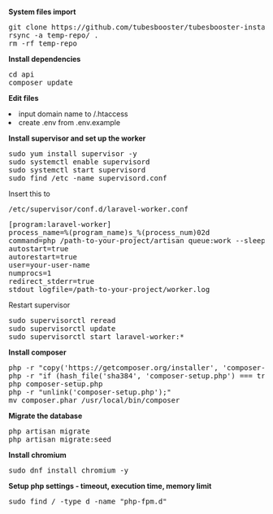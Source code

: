 <b>System files import</b>
<pre>
git clone https://github.com/tubesbooster/tubesbooster-installation.git temp-repo
rsync -a temp-repo/ . 
rm -rf temp-repo
</pre>

<b>Install dependencies</b>
<pre>
cd api
composer update
</pre>

<b>Edit files</b>
<li>input domain name to /.htaccess</li>
<li>create .env from .env.example</li>

<b>Install supervisor and set up the worker</b>

<pre>
sudo yum install supervisor -y
sudo systemctl enable supervisord
sudo systemctl start supervisord
sudo find /etc -name supervisord.conf
</pre>

Insert this to
<pre>
/etc/supervisor/conf.d/laravel-worker.conf
</pre>
<pre>
[program:laravel-worker]
process_name=%(program_name)s_%(process_num)02d
command=php /path-to-your-project/artisan queue:work --sleep=3 --tries=3
autostart=true
autorestart=true
user=your-user-name
numprocs=1
redirect_stderr=true
stdout_logfile=/path-to-your-project/worker.log
</pre>

Restart supervisor
<pre>
sudo supervisorctl reread
sudo supervisorctl update
sudo supervisorctl start laravel-worker:*
</pre>

<b>Install composer</b>
<pre>
php -r "copy('https://getcomposer.org/installer', 'composer-setup.php');"
php -r "if (hash_file('sha384', 'composer-setup.php') === trim(file_get_contents('https://composer.github.io/installer.sig'))) { echo 'Installer verified'; } else { echo 'Installer corrupt'; unlink('composer-setup.php'); exit(1); }"
php composer-setup.php
php -r "unlink('composer-setup.php');"
mv composer.phar /usr/local/bin/composer
</pre>

<b>Migrate the database</b>
<pre>
php artisan migrate
php artisan migrate:seed
</pre>

<b>Install chromium</b>
<pre>
sudo dnf install chromium -y
</pre>

<b>Setup php settings - timeout, execution time, memory limit</b>
<pre>
sudo find / -type d -name "php-fpm.d"
</pre>

